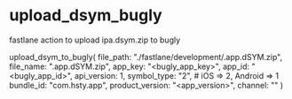 # upload_dsym_bugly
fastlane  action to  upload ipa.dsym.zip to bugly

upload_dsym_to_bugly(
	file_path: "./fastlane/development/<fileName>.app.dSYM.zip",
	file_name: "<fileName>.app.dSYM.zip",
	app_key: "<bugly_app_key>",
	app_id: "<bugly_app_id>",
	api_version: 1,
    symbol_type: "2", # iOS => 2, Android => 1
    bundle_id: "com.hsty.app",
    product_version: "<app_version>",
	channel: "<channel>"
	)
